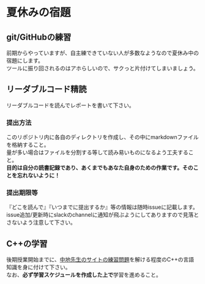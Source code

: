 # 夏休みの宿題
## git/GitHubの練習
前期からやっていますが、自主練できていない人が多数なようなので夏休み中の宿題にします。  
ツールに振り回されるのはアホらしいので、サクっと片付けてしまいましょう。

## リーダブルコード精読
リーダブルコードを読んでレポートを書いて下さい。  

### 提出方法
このリポジトリ内に各自のディレクトリを作成し、その中にmarkdownファイルを格納すること。  
量が多い場合はファイルを分割する等して読み易いものになるよう工夫すること。  
**目的は自分の読書記録であり、あくまでもあなた自身のための作業です。そのことを忘れないように！**

### 提出期限等
『どこを読んで』『いつまでに提出するか』等の情報は随時issueに記載します。  
issue追加/更新時にslackのchannelに通知が飛ぶようにしてありますので見落とさないよう注意して下さい。

## C++の学習
後期授業開始までに、[中地先生のサイトの練習問題](https://yttm-work.jp/lang/cpp/cpp_0504.html)を解ける程度のC++の言語知識を身に付けて下さい。  
なお、**必ず学習スケジュールを作成した上で**学習を進めること。
